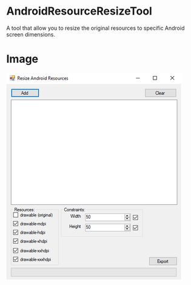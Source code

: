 # AndroidResourceResizeTool
A tool that allow you to resize the original resources to specific Android screen dimensions.

# Image
![Screenshot](Screenshot.png)